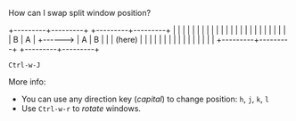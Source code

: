 How can I swap split window position?

+---------+---------+           +---------+---------+
|         |         |           |         |         |
|         |         |           |         |         |
|         |         |           |         |         |
|         |         |           |         |         |
|   B     |    A    | +------>  |   A     |    B    |
|         | (here)  |           |         |         |
|         |         |           |         |         |
|         |         |           |         |         |
+---------+---------+           +---------+---------+

```
Ctrl-w-J
```

More info:
- You can use any direction key (*capital*) to change position: `h`, `j`, `k`, `l`
- Use `Ctrl-w-r` to *rotate* windows.
